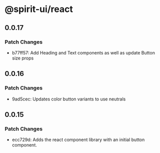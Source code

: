 # @spirit-ui/react

## 0.0.17

### Patch Changes

- b77ff57: Add Heading and Text components as well as update Button size props

## 0.0.16

### Patch Changes

- 9ad5cec: Updates color button variants to use neutrals

## 0.0.15

### Patch Changes

- ecc729d: Adds the react component library with an initial button component.
